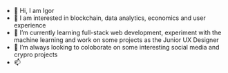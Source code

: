 - 👋 Hi, I am Igor
- 👀 I am interested in blockchain, data analytics, economics and user experience
- 🌱 I’m currently learning full-stack web development, experiment with the machine learning and work on some projects as the Junior UX Designer
- 💞️ I’m always looking to coloborate on some interesting social media and crypro projects
- 📫 
